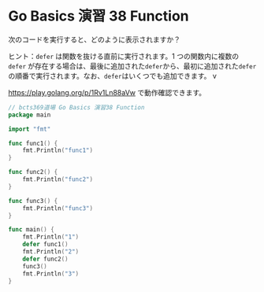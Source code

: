 # Go Basics 演習 38 Function

次のコードを実行すると、どのように表示されますか？

ヒント：`defer` は関数を抜ける直前に実行されます。1 つの関数内に複数の `defer` が存在する場合は、最後に追加された`defer`から、最初に追加された`defer`の順番で実行されます。なお、`defer`はいくつでも追加できます。
v

https://play.golang.org/p/1Rv1Ln88aVw で動作確認できます。

```go
// bcts369道場 Go Basics 演習38 Function
package main

import "fmt"

func func1() {
	fmt.Println("func1")
}

func func2() {
	fmt.Println("func2")
}

func func3() {
	fmt.Println("func3")
}

func main() {
	fmt.Println("1")
	defer func1()
	fmt.Println("2")
	defer func2()
	func3()
	fmt.Println("3")
}
```
